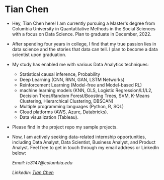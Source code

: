# Tian Chen

- Hey, Tian Chen here! I am currently pursuing a Master's degree from Columbia University in Quantatitative Methods in the Social Sciences with a focus on Data Science. Plan to graduate in December, 2022.
- After spending four years in college, I find that my true passion lies in data science and the stories that data can tell. I plan to become a data scientist upon graduation.
- My study has enabled me with various Data Analytics techniques:
  - Statistical causal inference, Probability
  - Deep Learning (CNN, RNN, GAN, LSTM Networks)
  - Reinforcement Learning (Model-free and Model-based RL)
  - machine learning models (KNN, OLS, Logistic Regression/L1/L2, Decision Trees/Random Forest/Boosting Trees, SVM, K-Means Clustering, Hierarchical Clustering, DBSCAN)
  - Multiple programming languages (Python, R, SQL)
  - Cloud platforms (AWS, Azure, Databricks). 
  - Data visualization (Tableau).
- Please find in the project repo my sample projects.
- Now, I am actively seeking data-related internship opportunities, including Data Analyst, Data Scientist, Business Analyst, and Product Analyst. Feel free to get in touch through my email address or LinkedIn below:

  _Email: tc3147@columbia.edu_
  
  _LinkedIn: [Tian Chen](www.linkedin.com/in/tian-chen-7a2901198)_
